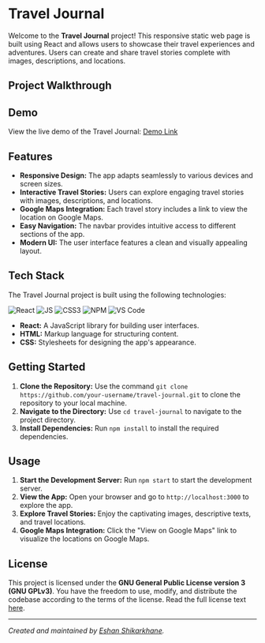 # Travel Journal

Welcome to the **Travel Journal** project! This responsive static web page is built using React and allows users to showcase their travel experiences and adventures. Users can create and share travel stories complete with images, descriptions, and locations.

## Project Walkthrough

    


## Demo

View the live demo of the Travel Journal:  [Demo Link](https://travel-journal-eshan.netlify.app/)

## Features

- **Responsive Design:** The app adapts seamlessly to various devices and screen sizes.
- **Interactive Travel Stories:** Users can explore engaging travel stories with images, descriptions, and locations.
- **Google Maps Integration:** Each travel story includes a link to view the location on Google Maps.
- **Easy Navigation:** The navbar provides intuitive access to different sections of the app.
- **Modern UI:** The user interface features a clean and visually appealing layout.

## Tech Stack

The Travel Journal project is built using the following technologies:

![React](https://img.shields.io/badge/React-20232A?style=for-the-badge&logo=react&logoColor=61DAFB) ![JS](https://img.shields.io/badge/JavaScript-323330?style=for-the-badge&logo=javascript&logoColor=F7DF1E)
![CSS3](https://img.shields.io/badge/CSS3-1572B6?style=for-the-badge&logo=css3&logoColor=white)
![NPM](https://img.shields.io/badge/npm-CB3837?style=for-the-badge&logo=npm&logoColor=white)
![VS Code](https://img.shields.io/badge/VSCode-0078D4?style=for-the-badge&logo=visual%20studio%20code&logoColor=white)



- **React:** A JavaScript library for building user interfaces.
- **HTML:** Markup language for structuring content.
- **CSS:** Stylesheets for designing the app's appearance.


## Getting Started

1. **Clone the Repository:** Use the command `git clone https://github.com/your-username/travel-journal.git` to clone the repository to your local machine.
2. **Navigate to the Directory:** Use `cd travel-journal` to navigate to the project directory.
3. **Install Dependencies:** Run `npm install` to install the required dependencies.

## Usage

1. **Start the Development Server:** Run `npm start` to start the development server.
2. **View the App:** Open your browser and go to `http://localhost:3000` to explore the app.
3. **Explore Travel Stories:** Enjoy the captivating images, descriptive texts, and travel locations.
4. **Google Maps Integration:** Click the "View on Google Maps" link to visualize the locations on Google Maps.



## License
This project is licensed under the **GNU General Public License version 3 (GNU GPLv3)**. You have the freedom to use, modify, and distribute the codebase according to the terms of the license. Read the full license text [here](LICENSE).

---

*Created and maintained by [Eshan Shikarkhane](https://github.com/eshan-one).* 


